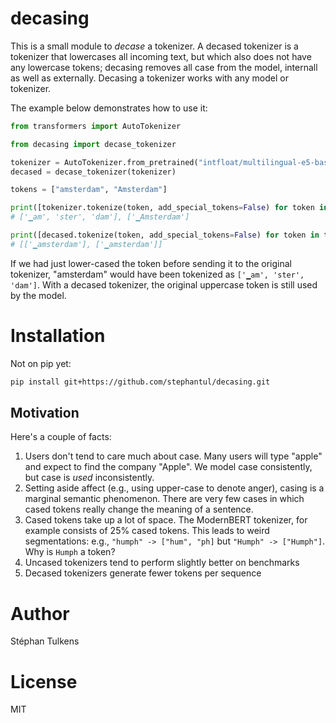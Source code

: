 # decasing

This is a small module to _decase_ a tokenizer. A decased tokenizer is a tokenizer that lowercases all incoming text, but which also does not have any lowercase tokens; decasing removes all case from the model, internall as well as externally. Decasing a tokenizer works with any model or tokenizer.

The example below demonstrates how to use it:

```python
from transformers import AutoTokenizer

from decasing import decase_tokenizer

tokenizer = AutoTokenizer.from_pretrained("intfloat/multilingual-e5-base")
decased = decase_tokenizer(tokenizer)

tokens = ["amsterdam", "Amsterdam"]

print([tokenizer.tokenize(token, add_special_tokens=False) for token in tokens])
# ['▁am', 'ster', 'dam'], ['▁Amsterdam']

print([decased.tokenize(token, add_special_tokens=False) for token in tokens])
# [['▁amsterdam'], ['▁amsterdam']]
```

If we had just lower-cased the token before sending it to the original tokenizer, "amsterdam" would have been tokenized as `['▁am', 'ster', 'dam']`. With a decased tokenizer, the original uppercase token is still used by the model.

# Installation

Not on pip yet:

```bash
pip install git+https://github.com/stephantul/decasing.git
```

## Motivation

Here's a couple of facts:

1. Users don't tend to care much about case. Many users will type "apple" and expect to find the company "Apple". We model case consistently, but case is _used_ inconsistently.
2. Setting aside affect (e.g., using upper-case to denote anger), casing is a marginal semantic phenomenon. There are very few cases in which cased tokens really change the meaning of a sentence.
3. Cased tokens take up a lot of space. The ModernBERT tokenizer, for example consists of 25% cased tokens. This leads to weird segmentations: e.g., `"humph" -> ["hum", "ph]` but `"Humph" -> ["Humph"]`. Why is `Humph` a token?
4. Uncased tokenizers tend to perform slightly better on benchmarks
5. Decased tokenizers generate fewer tokens per sequence

# Author

Stéphan Tulkens

# License

MIT

